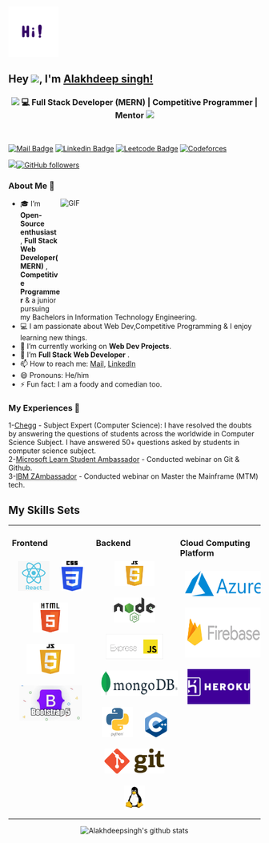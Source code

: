 <img src="https://github.com/Alakhdeepsingh/Alakhdeepsingh/blob/main/Hi.gif" alt="alt text" width="100" height="100" />

## Hey <img src="https://github.com/TheDudeThatCode/TheDudeThatCode/blob/master/Assets/Hi.gif" width="29px">, I'm [Alakhdeep singh!](https://github.com/Alakhdeepsingh)


<div align="center">
<h3><img src="https://media.giphy.com/media/WUlplcMpOCEmTGBtBW/giphy.gif" width="30"> 💻 Full Stack Developer (MERN) | Competitive Programmer | Mentor
  <img src="https://media.giphy.com/media/WUlplcMpOCEmTGBtBW/giphy.gif" width="30"></h3>
</div>

<br/>
   
  [![Mail Badge](https://img.shields.io/badge/-@alakhdeepsingh-FF00FF?style=flat-square&logo=Mail&logoColor=white&link=mailto:alakhdeepsingh773@gmail.com/)](mailto:alakhdeepsingh773@gmail.com)
  [![Linkedin Badge](https://img.shields.io/badge/-@alakhdeepsingh-blue?style=flat-square&logo=Linkedin&logoColor=white&link=https://www.linkedin.com/in/alakhdeepsingh/)](https://www.linkedin.com/in/alakhdeepsingh/)
  [![Leetcode Badge](https://img.shields.io/badge/-@alakhdeepsingh-FF4500?style=flat-square&logo=Leetcode&logoColor=white&link=https://leetcode.com/alakhdeepsingh/)](https://leetcode.com/alakhdeepsingh/)
  [![Codeforces](https://img.shields.io/badge/-@alakhdeepsingh773-FFD700?style=flat-square&labelColor=FFD700&logo=codeforces&logoColor=white&link=https://codeforces.com/profile/alakhdeepsingh773)](https://codeforces.com/profile/alakhdeepsingh773)

![](https://visitor-badge.glitch.me/badge?page_id=Alakhdeepsingh.Alakhdeepsingh)[![GitHub followers](https://img.shields.io/github/followers/Alakhdeepsingh.svg?style=social&label=Follow)](https://github.com/Alakhdeepsingh?tab=followers)
<br/>

### About Me 🚀

  <img align="right" alt="GIF" src="https://github.com/abhisheknaiidu/abhisheknaiidu/blob/master/code.gif?raw=true" width="400" height="215" />


- 🎓 I’m **Open-Source enthusiast** , **Full Stack Web Developer(MERN)** , **Competitive Programmer** & a junior pursuing my Bachelors in Information Technology Engineering. </br>
- 💻  I am passionate about Web Dev,Competitive Programming & I enjoy learning new things. </br>
- 🔭 I’m currently working on **Web Dev Projects**.
- 🌱 I’m **Full Stack Web Developer** .
- 📫 How to reach me: [Mail](mailto:alakhdeepsingh773@gmail.com), [LinkedIn](https://www.linkedin.com/in/alakhdeepsingh/)
- 😄 Pronouns: He/him
- ⚡ Fun fact: I am a foody and comedian too.

### My Experiences 🙌
1-[Chegg](https://www.cheggindia.com/qa-experts/sign-up/) - Subject Expert (Computer Science): I have resolved the doubts by answering the questions of students across the worldwide            in Computer Science Subject. I have answered 50+ questions asked by students in computer science subject.               
2-[Microsoft Learn Student Ambassador](https://studentambassadors.microsoft.com) - Conducted webinar on Git & Github.                                                             
3-[IBM ZAmbassador](https://zambassador.com/) - Conducted webinar on Master the Mainframe (MTM) tech.


## My Skills Sets 
<table><tr><td valign="top" width="33%">

### Frontend  
<div align="center">  
<img style="margin: 10px" src="https://github.com/Alakhdeepsingh/Images/blob/main/react.png" alt="React" height="60" />  
<img style="margin: 10px" src="https://github.com/Alakhdeepsingh/Images/blob/main/css%203.png" alt="CSS3" height="60" />  
<img style="margin: 10px" src="https://github.com/Alakhdeepsingh/Images/blob/main/html5.png" alt="HTML5" height="60" />
<img style="margin: 10px" src="https://github.com/Alakhdeepsingh/Images/blob/main/javascript.png" alt="JavaScript" height="60" />   
 <img style="margin: 10px" src= "https://github.com/Alakhdeepsingh/Images/blob/main/Bootstraps5.jpg" alt="Bootstrap5" height="70" />
</div></td><td valign="top" width="33%">

### Backend  
<div align="center"> 
<img style="margin: 10px" src="https://github.com/Alakhdeepsingh/Images/blob/main/javascript.png" alt="JavaScript" height="50" />   
<img style="margin: 10px" src="https://github.com/Alakhdeepsingh/Images/blob/main/node.js" alt="Node.js" height="50" />  
<img style="margin: 10px" src="https://github.com/Alakhdeepsingh/Images/blob/main/express%20js.png" alt="Express.js" height="50" />  
<img style="margin: 10px" src="https://github.com/Alakhdeepsingh/Images/blob/main/mongodb.png" alt="MongoDB" height="50" />     
<img style="margin: 10px" src="https://github.com/Alakhdeepsingh/Images/blob/main/python.png" alt="Python" height="60" />  
 <img style="margin: 10px" src="https://github.com/Alakhdeepsingh/Images/blob/main/c%2B%2B.png" alt="C++" height="50" />  
<img style="margin: 10px" src="https://github.com/Alakhdeepsingh/Images/blob/main/git.png" alt="Git" height="50" />  
<img style="margin: 10px" src="https://github.com/Alakhdeepsingh/Images/blob/main/linux.png" alt="Linux" height="50" />  
</div></td><td valign="top" width="33%">
  
### Cloud Computing Platform
<div align="center"> 
 <img style="margin: 10px" src="https://github.com/Alakhdeepsingh/Images/blob/main/azure.png" alt="azure" height="50" />  
 <img style="margin: 10px" src="https://github.com/Alakhdeepsingh/Images/blob/main/firebase1.png" alt="firebase" height="100" />  
 <img style="margin: 10px" src="https://github.com/Alakhdeepsingh/Images/blob/main/heroku.png" alt="firebase" height="70" />

  </div></td></tr>
      
</table>

<div align="center">

![Alakhdeepsingh's github stats](https://github-readme-stats.vercel.app/api?username=Alakhdeepsingh&show_icons=true&theme=radical)

</div>


